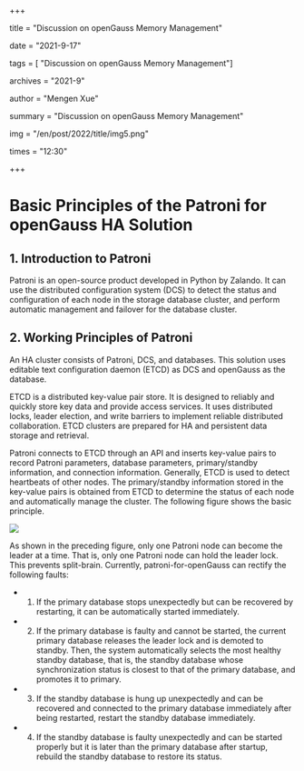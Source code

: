 +++

title = "Discussion on openGauss Memory Management"

date = "2021-9-17"

tags = [ "Discussion on openGauss Memory Management"]

archives = "2021-9"

author = "Mengen Xue"

summary = "Discussion on openGauss Memory Management"

img = "/en/post/2022/title/img5.png"

times = "12:30"

+++

# Basic Principles of the Patroni for openGauss HA Solution<a name="ZH-CN_TOPIC_0000001206626668"></a>



## 1. Introduction to Patroni<a name="section12588579198"></a>

Patroni is an open-source product developed in Python by Zalando. It can use the distributed configuration system \(DCS\) to detect the status and configuration of each node in the storage database cluster, and perform automatic management and failover for the database cluster.

## 2. Working Principles of Patroni<a name="section17968171210201"></a>

An HA cluster consists of Patroni, DCS, and databases. This solution uses editable text configuration daemon \(ETCD\) as DCS and openGauss as the database.

ETCD is a distributed key-value pair store. It is designed to reliably and quickly store key data and provide access services. It uses distributed locks, leader election, and write barriers to implement reliable distributed collaboration. ETCD clusters are prepared for HA and persistent data storage and retrieval.

Patroni connects to ETCD through an API and inserts key-value pairs to record Patroni parameters, database parameters, primary/standby information, and connection information. Generally, ETCD is used to detect heartbeats of other nodes. The primary/standby information stored in the key-value pairs is obtained from ETCD to determine the status of each node and automatically manage the cluster. The following figure shows the basic principle.

![](../figures/zh-cn_image_0000001208491336.png)

As shown in the preceding figure, only one Patroni node can become the leader at a time. That is, only one Patroni node can hold the leader lock. This prevents split-brain. Currently, patroni-for-openGauss can rectify the following faults:

-   1. If the primary database stops unexpectedly but can be recovered by restarting, it can be automatically started immediately.
-   2. If the primary database is faulty and cannot be started, the current primary database releases the leader lock and is demoted to standby. Then, the system automatically selects the most healthy standby database, that is, the standby database whose synchronization status is closest to that of the primary database, and promotes it to primary.
-   3. If the standby database is hung up unexpectedly and can be recovered and connected to the primary database immediately after being restarted, restart the standby database immediately.
-   4. If the standby database is faulty unexpectedly and can be started properly but it is later than the primary database after startup, rebuild the standby database to restore its status.

